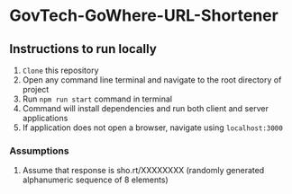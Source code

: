 # GovTech-GoWhere-URL-Shortener
## Instructions to run locally
1. `Clone` this repository
2. Open any command line terminal and navigate to the root directory of project
3. Run `npm run start` command in terminal
4. Command will install dependencies and run both client and server applications
5. If application does not open a browser, navigate using `localhost:3000`

### Assumptions
1. Assume that response is sho.rt/XXXXXXXX (randomly generated alphanumeric sequence of 8 elements)
